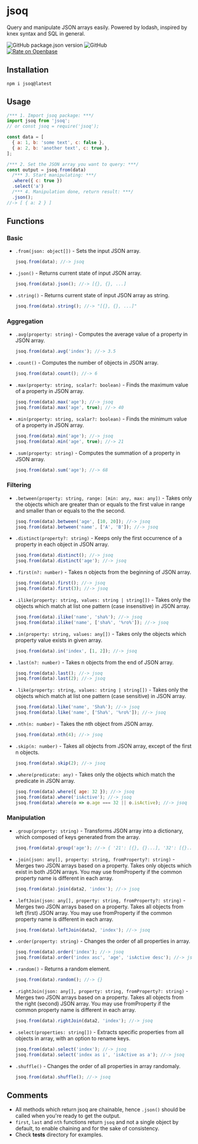 # jsoq
Query and manipulate JSON arrays easily. Powered by lodash, inspired by knex syntax and SQL in general.

![GitHub package.json version](https://img.shields.io/github/package-json/v/nire0510/jsoq)  ![GitHub](https://img.shields.io/github/license/nire0510/jsoq)  
[![Rate on Openbase](https://badges.openbase.io/js/rating/jsoq.svg)](https://openbase.io/js/jsoq?utm_source=embedded&utm_medium=badge&utm_campaign=rate-badge)


## Installation
`npm i jsoq@latest`

## Usage
```javascript
/*** 1. Import jsoq package: ***/  
import jsoq from 'jsoq';
// or const jsoq = require('jsoq');

const data = [
  { a: 1, b: 'some text', c: false },
  { a: 2, b: 'another text', c: true },
];

/*** 2. Set the JSON array you want to query: ***/
const output = jsoq.from(data)
  /*** 3. Start manipulating: ***/
  .where({ c: true })
  .select('a')
  /*** 4. Manipulation done, return result: ***/
  .json();
//-> [ { a: 2 } ]
```

## Functions

### Basic
* `.from(json: object[])` - Sets the input JSON array.  
  ```javascript
  jsoq.from(data); //-> jsoq
  ```
* `.json()` - Returns current state of input JSON array.  
  ```javascript
  jsoq.from(data).json(); //-> [{}, {}, ...]
* `.string()` - Returns current state of input JSON array as string.  
  ```javascript
  jsoq.from(data).string(); //-> "[{}, {}, ...]"
  ```

### Aggregation
* `.avg(property: string)` - Computes the average value of a property in JSON array.  
  ```javascript
  jsoq.from(data).avg('index'); //-> 3.5
  ```
* `.count()` - Computes the number of objects in JSON array.  
  ```javascript
  jsoq.from(data).count(); //-> 6
  ```
* `.max(property: string, scalar?: boolean)` - Finds the maximum value of a property in JSON array.  
  ```javascript
  jsoq.from(data).max('age'); //-> jsoq
  jsoq.from(data).max('age', true); //-> 40
  ```
* `.min(property: string, scalar?: boolean)` - Finds the minimum value of a property in JSON array.  
  ```javascript
  jsoq.from(data).min('age'); //-> jsoq
  jsoq.from(data).min('age', true); //-> 21
  ```
* `.sum(property: string)` - Computes the summation of a property in JSON array.  
  ```javascript
  jsoq.from(data).sum('age'); //-> 68
  ```

### Filtering
* `.between(property: string, range: [min: any, max: any])` - Takes only the objects which are greater than or equals to the first value in range and smaller than or equals to the the second.  
  ```javascript
  jsoq.from(data).between('age', [10, 20]); //-> jsoq
  jsoq.from(data).between('name', ['A', 'B']); //-> jsoq
  ```
* `.distinct(property?: string)` - Keeps only the first occurrence of a property in each object in JSON array.  
  ```javascript
  jsoq.from(data).distinct(); //-> jsoq
  jsoq.from(data).distinct('age'); //-> jsoq
  ```
* `.first(n?: number)` - Takes n objects from the beginning of JSON array.  
  ```javascript
  jsoq.from(data).first(); //-> jsoq
  jsoq.from(data).first(3); //-> jsoq
  ```
* `.ilike(property: string, values: string | string[])` - Takes only the objects which match at list one pattern (case insensitive) in JSON array.  
  ```javascript
  jsoq.from(data).ilike('name', 'sha%'); //-> jsoq
  jsoq.from(data).ilike('name', ['sha%', '%ro%']); //-> jsoq
  ```
* `.in(property: string, values: any[])` - Takes only the objects which property value exists in given array.  
  ```javascript
  jsoq.from(data).in('index', [1, 2]); //-> jsoq
  ```
* `.last(n?: number)` - Takes n objects from the end of JSON array.  
  ```javascript
  jsoq.from(data).last(); //-> jsoq
  jsoq.from(data).last(2); //-> jsoq
  ```
* `.like(property: string, values: string | string[])` - Takes only the objects which match at list one pattern (case sensitive) in JSON array.  
  ```javascript
  jsoq.from(data).like('name', 'Sha%'); //-> jsoq
  jsoq.from(data).like('name', ['Sha%', '%ro%']); //-> jsoq
  ```
* `.nth(n: number)` - Takes the nth object from JSON array.  
  ```javascript
  jsoq.from(data).nth(4); //-> jsoq
  ```
* `.skip(n: number)` - Takes all objects from JSON array, except of the first n objects.  
  ```javascript
  jsoq.from(data).skip(2); //-> jsoq
  ```
* `.where(predicate: any)` - Takes only the objects which match the predicate in JSON array.  
  ```javascript
  jsoq.from(data).where({ age: 32 }); //-> jsoq
  jsoq.from(data).where('isActive'); //-> jsoq
  jsoq.from(data).where(o => o.age === 32 || o.isActive); //-> jsoq
  ```
### Manipulation
* `.group(property: string)` - Transforms JSON array into a dictionary, which composed of keys generated from the array.  
  ```javascript
  jsoq.from(data).group('age'); //-> { '21': [{}, {}...], '32': [{}...] }
  ```
* `.join(json: any[], property: string, fromProperty?: string)` - Merges two JSON arrays based on a property. Takes only objects which exist in both JSON arrays. You may use fromProperty if the common property name is different in each array.  
  ```javascript
  jsoq.from(data).join(data2, 'index'); //-> jsoq
  ```
* `.leftJoin(json: any[], property: string, fromProperty?: string)` - Merges two JSON arrays based on a property. Takes all objects from left (first) JSON array. You may use fromProperty if the common property name is different in each array.  
  ```javascript
  jsoq.from(data).leftJoin(data2, 'index'); //-> jsoq
  ```
* `.order(property: string)` - Changes the order of all properties in array.  
  ```javascript
  jsoq.from(data).order('index'); //-> jsoq
  jsoq.from(data).order('index asc', 'age', 'isActive desc'); //-> jsoq
  ```
* `.random()` - Returns a random element.  
  ```javascript
  jsoq.from(data).random(); //-> {}
  ```
* `.rightJoin(json: any[], property: string, fromProperty?: string)` - Merges two JSON arrays based on a property. Takes all objects from the right (second) JSON array. You may use fromProperty if the common property name is different in each array.  
  ```javascript
  jsoq.from(data).rightJoin(data2, 'index'); //-> jsoq
  ```
* `.select(properties: string[])` - Extracts specific properties from all objects in array, with an option to rename keys.  
  ```javascript
  jsoq.from(data).select('index'); //-> jsoq
  jsoq.from(data).select('index as i', 'isActive as a'); //-> jsoq
  ```
* `.shuffle()` - Changes the order of all properties in array randomaly.  
  ```javascript
  jsoq.from(data).shuffle(); //-> jsoq
  ```

## Comments
* All methods which return jsoq are chainable, hence `.json()` should be called when you're ready to get the output.  
* `first`, `last` and `nth` functions return `jsoq` and not a single object by default, to enable chaining and for the sake of consistency. 
* Check __tests__ directory for examples.
